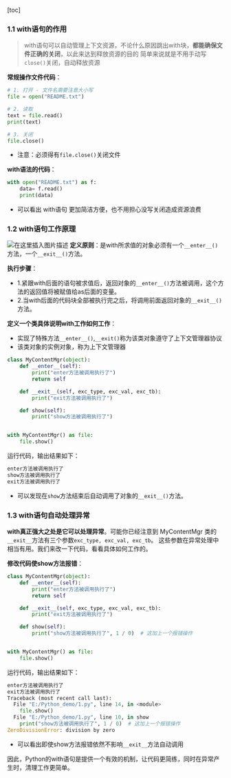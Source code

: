[toc]

### 1.1 with语句的作用

> with语句可以自动管理上下文资源，不论什么原因跳出with块，**都能确保文件正确的关闭**，以此来达到释放资源的目的
> 简单来说就是不用手动写`close()`关闭，自动释放资源

**常规操作文件代码**：

```python
# 1. 打开 - 文件名需要注意大小写
file = open("README.txt")

# 2. 读取
text = file.read()
print(text)

# 3. 关闭
file.close()
```

- 注意：必须得有`file.close()`关闭文件

**with语法的代码**：

```python
with open("README.txt") as f:   
    data= f.read()
    print(data)
```

- 可以看出 with语句 更加简洁方便，也不用担心没写关闭造成资源浪费

### 1.2 with语句工作原理

![在这里插入图片描述](https://img-blog.csdnimg.cn/64395400b95841cdad4e6b472d998bd2.png?x-oss-process=image/watermark,type_d3F5LXplbmhlaQ,shadow_50,text_Q1NETiBA5bCP6KKBSVRTdXBlcg==,size_20,color_FFFFFF,t_70,g_se,x_16)
**定义原则**：是with所求值的对象必须有一个`__enter__()`方法，一个`__exit__()`方法。

**执行步骤**：

- 1.紧跟with后面的语句被求值后，返回对象的`__enter__()`方法被调用，这个方法的返回值将被赋值给as后面的变量。
- 2.当with后面的代码块全部被执行完之后，将调用前面返回对象的`__exit__()`方法。

**定义一个类具体说明with工作如何工作**：

- 实现了特殊方法`__enter__()`,`__exit()`称为该类对象遵守了上下文管理器协议
- 该类对象的实例对象，称为上下文管理器

```python
class MyContentMgr(object):
    def __enter__(self):
        print("enter方法被调用执行了")
        return self

    def __exit__(self, exc_type, exc_val, exc_tb):
        print("exit方法被调用执行了")

    def show(self):
        print("show方法被调用执行了")


with MyContentMgr() as file:
    file.show()
```

运行代码，输出结果如下：

```python
enter方法被调用执行了
show方法被调用执行了
exit方法被调用执行了
```

- 可以发现在`show`方法结束后自动调用了对象的`__exit__()`方法。

### 1.3 with语句自动处理异常

**with真正强大之处是它可以处理异常**。可能你已经注意到 MyContentMgr 类的`__exit__`方法有三个参数`exc_type, exc_val, exc_tb`。 这些参数在异常处理中相当有用。我们来改一下代码，看看具体如何工作的。

**修改代码使show方法报错**：

```python
class MyContentMgr(object):
    def __enter__(self):
        print("enter方法被调用执行了")
        return self

    def __exit__(self, exc_type, exc_val, exc_tb):
        print("exit方法被调用执行了")

    def show(self):
        print("show方法被调用执行了", 1 / 0)  # 这加上一个报错操作


with MyContentMgr() as file:
    file.show()
```

运行代码，输出结果如下：

```python
enter方法被调用执行了
exit方法被调用执行了
Traceback (most recent call last):
  File "E:/Python_demo/1.py", line 14, in <module>
    file.show()
  File "E:/Python_demo/1.py", line 10, in show
    print("show方法被调用执行了", 1 / 0)  # 这加上一个报错操作
ZeroDivisionError: division by zero
```

- 可以看出即使show方法报错依然不影响`__exit__`方法自动调用

因此，Python的with语句是提供一个有效的机制，让代码更简练，同时在异常产生时，清理工作更简单。